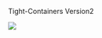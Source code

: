 Tight-Containers Version2

![](https://github.com/guni1192/tight-containers-v2/workflows/CI/badge.svg)


